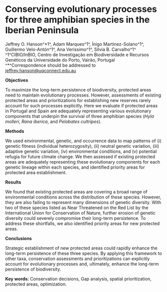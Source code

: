 # Conserving evolutionary processes for three amphibian species in the Iberian Peninsula

Jeffrey O. Hanson^\*1^, Adam Marques^1^, Ínigo Martinez-Solano^1^, Guillermo Velo-Antón^1^, Ana Veríssimo^1^, Silvia B. Carvalho^1^   
^1^CIBIO/InBIO, Centro de Investigação em Biodiversidade e Recursos Genéticos da Universidade do Porto, Vairão, Portugal   
^\*^Correspondence should be addressed to jeffrey.hanson@uqconnect.edu.au   

**Objectives**

To maximize the long-term persistence of biodiversity, protected areas need to maintain evolutionary processes. However, assessments of existing protected areas and prioritizations for establishing new reserves rarely account for such processes explicitly. Here we evaluate if protected areas in Portugal and Spain are adequately representing various evolutionary components that underpin the survival of three amphibian species (_Hyla molleri_, _Rana iberica_, and _Pelobates cultripes_).

**Methods**

We used environmental, genetic, and occurrence data to map patterns of (i) genetic fitness (individual heterozygosity), (ii) neutral genetic variation, (iii) adaptive genetic variation, (iv) environmental conditions, and (v) potential refugia for future climate change. We then assessed if existing protected areas are adequately representing these evolutionary components for each genetic lineage within each species, and identified priority areas for protected area establishment.

**Results**

We found that existing protected areas are covering a broad range of environmental conditions across the distribution of these species. However, they are also failing to represent many dimensions of genetic diversity. With two of these species listed as Near Threatened on the Red List by the International Union for Conservation of Nature, further erosion of genetic diversity could severely compromise their long-term persistence. To address these shortfalls, we also identified priority areas for new protected areas.

**Conclusions**

Strategic establishment of new protected areas could rapidly enhance the long-term persistence of these three species. By applying this framework to other taxa, conservation assessments and prioritizations can explicitly account for evolutionary processes and, ultimately, enhance the long-term persistence of biodiversity.

**Key words**: Conservation decisions, Gap analysis, spatial prioritization, protected areas, optimization.
